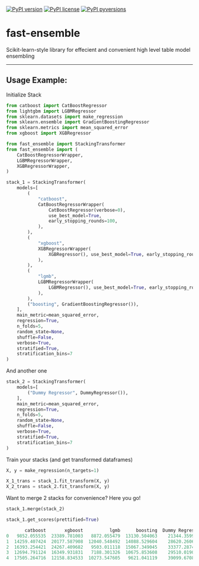 [![PyPI version](https://img.shields.io/pypi/v/fast-ensemble.svg?colorB=4cc61e)](https://pypi.org/project/fast-ensemble/) 
[![PyPI license](https://img.shields.io/pypi/l/fast-ensemble.svg)](https://github.com/leffff/fast-ensemble/blob/main/LICENSE)
[![PyPI pyversions](https://img.shields.io/pypi/pyversions/fast-ensemble.svg)](https://pypi.python.org/pypi/fast-ensemble/)

# fast-ensemble
Scikit-learn-style library for effecient and convenient high level table model ensembling

---
## Usage Example:

Initialize Stack
```python
from catboost import CatBoostRegressor
from lightgbm import LGBMRegressor
from sklearn.datasets import make_regression
from sklearn.ensemble import GradientBoostingRegressor
from sklearn.metrics import mean_squared_error
from xgboost import XGBRegressor

from fast_ensemble import StackingTransformer
from fast_ensemble import (
    CatBoostRegressorWrapper,
    LGBMRegressorWrapper,
    XGBRegressorWrapper,
)

stack_1 = StackingTransformer(
    models=[
        (
            "catboost",
            CatBoostRegressorWrapper(
                CatBoostRegressor(verbose=0),
                use_best_model=True,
                early_stopping_rounds=100,
            ),
        ),
        (
            "xgboost",
            XGBRegressorWrapper(
                XGBRegressor(), use_best_model=True, early_stopping_rounds=100
            ),
        ),
        (
            "lgmb",
            LGBMRegressorWrapper(
                LGBMRegressor(), use_best_model=True, early_stopping_rounds=100
            ),
        ),
        ("boosting", GradientBoostingRegressor()),
    ],
    main_metric=mean_squared_error,
    regression=True,
    n_folds=5,
    random_state=None,
    shuffle=False,
    verbose=True,
    stratified=True,
    stratification_bins=7
)
```
And another one

```python
stack_2 = StackingTransformer(
    models=[
        ("Dummy Regressor", DummyRegressor()),
    ],
    main_metric=mean_squared_error,
    regression=True,
    n_folds=5,
    random_state=None,
    shuffle=False,
    verbose=True,
    stratified=True,
    stratification_bins=7
)
```
Train your stacks (and get transformed dataframes)
```python
X, y = make_regression(n_targets=1)

X_1_trans = stack_1.fit_transform(X, y)
X_2_trans = stack_2.fit_transform(X, y)
```
Want to merge 2 stacks for convenience? Here you go!
```python
stack_1.merge(stack_2)

stack_1.get_scores(prettified=True)

       catboost       xgboost          lgmb      boosting  Dummy Regressor
0   9852.055535  23389.781003   8872.055479  13130.504063    21344.359900
1  14259.407424  20177.587908  12040.548492  14088.529604    28620.260635
2  16393.254421  24267.409682   9503.011118  15067.349045    33377.287468
3  12694.791124  16349.931831   7188.301326  10675.853608    29510.019041
4  17505.264716  12158.834533  10273.547605   9621.041119    39099.670810
```




